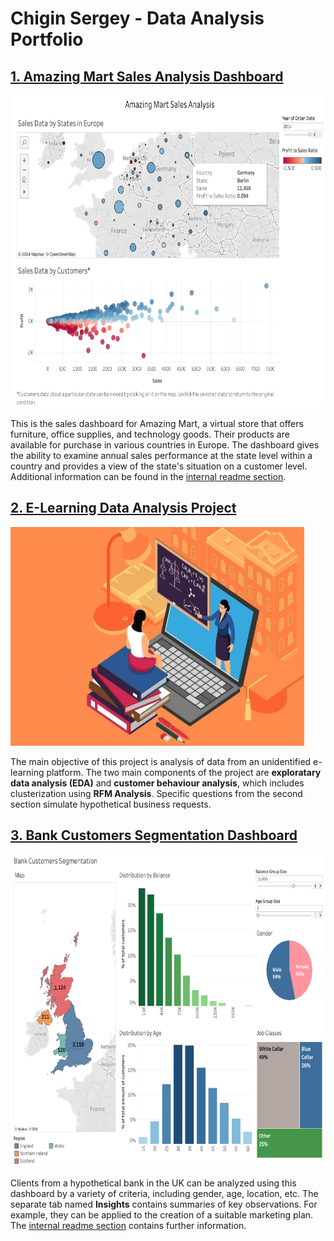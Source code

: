 # Chigin Sergey - Data Analysis Portfolio

## [1. Amazing Mart Sales Analysis Dashboard](https://public.tableau.com/app/profile/sergey6435/viz/AmazingMartSalesAnalysis_17166493804030/AmazingMartSalesAnalysis)
<img src="https://github.com/schigin/portfolio/blob/main/amazing_mart_sales/amazing_mart_sales_analysis_dash_screenshot.png" height="500" width="670"/>

This is the sales dashboard for Amazing Mart, a virtual store that offers furniture, office supplies, and technology goods. Their products are available for purchase in various countries in Europe. The dashboard gives the ability to examine annual sales performance at the state level within a country and provides a view of the state's situation on a customer level. Additional information can be found in the [internal readme section](https://github.com/schigin/portfolio/blob/main/amazing_mart_sales/README.md).

## [2. E-Learning Data Analysis Project](https://raw.githack.com/schigin/portfolio/main/e_learning/main.html)
<img src="https://github.com/schigin/portfolio/blob/main/e_learning/logo.png" height="350" width="470"/>

The main objective of this project is analysis of data from an unidentified e-learning platform. The two main components of the project are **exploratary data analysis (EDA)** and **customer behaviour analysis**, which includes clusterization using **RFM Analysis**. Specific questions from the second section simulate hypothetical business requests.

## [3. Bank Customers Segmentation Dashboard](https://public.tableau.com/app/profile/sergey6435/viz/BankCustomersSegmentation_17170962710330/CustomerSegmentation)
<img src="https://github.com/schigin/portfolio/blob/main/bank_customers_segmentation/dashboard_screenshot.png" height="500" width="670"/>

Clients from a hypothetical bank in the UK can be analyzed using this dashboard by a variety of criteria, including gender, age, location, etc. The separate tab named **Insights** contains summaries of key observations. For example, they can be applied to the creation of a suitable marketing plan. The [internal readme section](https://github.com/schigin/portfolio/blob/main/bank_customers_segmentation/README.md) contains further information.
